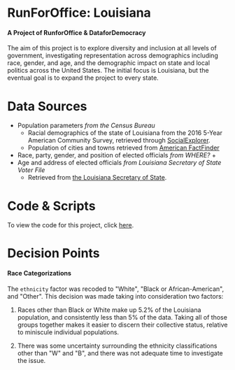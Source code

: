 # RunForOffice: Louisiana
#### A Project of RunforOffice & DataforDemocracy 

The aim of this project is to explore diversity and inclusion at all levels of government, investigating representation across demographics including race, gender, and age, and the demographic impact on state and local politics across the United States. The initial focus is Louisiana, but the eventual goal is to expand the project to every state.

# Data Sources

* Population parameters *from the Census Bureau*
    +  Racial demographics of the state of Louisiana from the 2016 5-Year American Community Survey, retrieved through [SocialExplorer](https://www.socialexplorer.com/tables/ACS2016_5yr/R11751646).
    +  Population of cities and towns retrieved from [American FactFinder](https://factfinder.census.gov/faces/tableservices/jsf/pages/productview.xhtml)
* Race, party, gender, and position of elected officials *from WHERE?*
    + 
* Age and address of elected officials *from Louisiana Secretary of State Voter File*
    + Retrieved from [the Louisiana Secretary of State](https://www.sos.la.gov/ElectionsAndVoting/BecomeACandidate/PurchaseVoterLists/Pages/default.aspx).
  
# Code & Scripts 

To view the code for this project, click [here](https://www.github.com/charlottemcclintock/LouisianaGov).

# Decision Points

#### Race Categorizations

The `ethnicity` factor was recoded to "White", "Black or African-American", and "Other". This decision was made taking into consideration two factors:

  1) Races other than Black or White make up 5.2% of the Louisiana population, and consistently less than 5% of the data. Taking all of those groups together makes it easier to discern their collective status, relative to miniscule individual populations.
  
  2) There was some uncertainty surrounding the ethnicity classifications other than "W" and "B", and there was not adequate time to investigate the issue. 
